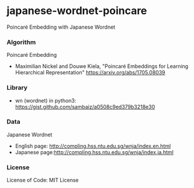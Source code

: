 # japanese-wordnet-poincare
Poincaré Embedding with Japanese Wordnet

### Algorithm
Poincaré Embedding
- Maximilian Nickel and Douwe Kiela, "Poincaré Embeddings for Learning Hierarchical Representation" https://arxiv.org/abs/1705.08039

### Library
- wn (wordnet) in python3: https://gist.github.com/sambaiz/a0508c9ed379b3218e30 

### Data
Japanese Wordnet 
- English page: http://compling.hss.ntu.edu.sg/wnja/index.en.html
- Japanese page:http://compling.hss.ntu.edu.sg/wnja/index.ja.html

### License
License of Code: MIT License

